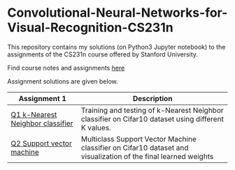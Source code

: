 # Convolutional-Neural-Networks-for-Visual-Recognition-CS231n
This repository contains my solutions (on Python3 Jupyter notebook) to the assignments of the CS231n course offered by Stanford University.

Find course notes and assignments [here](http://cs231n.github.io/)

Assignment solutions are given below.

| **Assignment 1** | **Description** |
| ------------- | ------------- |
| [Q1 k-Nearest Neighbor classifier](https://github.com/RuchikaVermaVaid/Convolutional-Neural-Networks-for-Visual-Recognition-CS231n-/blob/master/Assignment1/knn.ipynb) | Training and testing of k-Nearest Neighbor classifier on Cifar10 dataset using different K values. |
| [Q2 Support vector machine](https://github.com/RuchikaVermaVaid/Convolutional-Neural-Networks-for-Visual-Recognition-CS231n/blob/master/Assignment1/svm.ipynb) | Multiclass Support Vector Machine classifier on Cifar10 dataset and visualization of the final learned weights |
